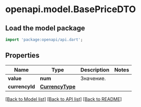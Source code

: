 # openapi.model.BasePriceDTO

## Load the model package
```dart
import 'package:openapi/api.dart';
```

## Properties
Name | Type | Description | Notes
------------ | ------------- | ------------- | -------------
**value** | **num** | Значение. | 
**currencyId** | [**CurrencyType**](CurrencyType.md) |  | 

[[Back to Model list]](../README.md#documentation-for-models) [[Back to API list]](../README.md#documentation-for-api-endpoints) [[Back to README]](../README.md)



